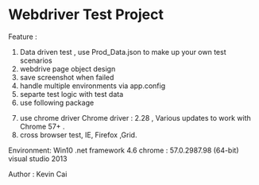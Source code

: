 # Webdriver Test Project

Feature : 
1) Data driven test , use Prod_Data.json to make up your own test scenarios
2) webdrive page object design
3) save screenshot when failed
4) handle multiple environments via app.config
5) separte test logic with test data
6) use following package 
  <package id="Newtonsoft.Json" version="8.0.3" targetFramework="net46" />
  <package id="NUnit" version="2.6.4" targetFramework="net46" />
  <package id="Selenium.Support" version="3.4.0" targetFramework="net46" />
  <package id="Selenium.WebDriver" version="3.4.0" targetFramework="net46" />
  <package id="System.Configuration.Abstractions" version="2.0.2.26" targetFramework="net46" />
  
7) use chrome driver Chrome driver : 2.28 , Various updates to work with Chrome 57+ .
8) cross browser test, IE, Firefox ,Grid. 

Environment:
Win10
.net framework 4.6
chrome : 57.0.2987.98 (64-bit)
visual studio 2013 

Author :
Kevin Cai
